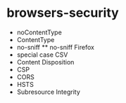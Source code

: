 # browsers-security

* noContentType
* ContentType
* no-sniff
** no-sniff Firefox 
* special case CSV
* Content Disposition
* CSP
* CORS
* HSTS
* Subresource Integrity
